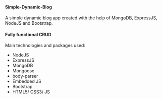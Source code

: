 #### Simple-Dynamic-Blog
A simple dynamic blog app created with the help of MongoDB, ExpressJS, NodeJS and Bootstrap. 

#### Fully functional CRUD 

Main technologies and packages used: 

* NodeJS
* ExpressJS
* MongoDB
* Mongoose
* body-parser
* Embedded JS
* Bootstrap
* HTML5/ CSS3/ JS


